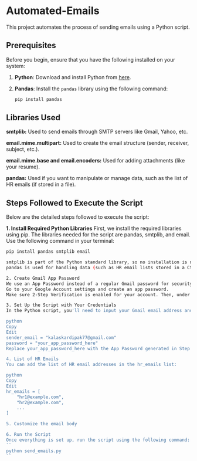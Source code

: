 # Automated-Emails

This project automates the process of sending emails using a Python script.

## Prerequisites

Before you begin, ensure that you have the following installed on your system:

1. **Python**: 
   Download and install Python from [here](https://www.python.org/downloads/).

2. **Pandas**:
   Install the `pandas` library using the following command:
   ```bash
   pip install pandas


## Libraries Used

**smtplib:** Used to send emails through SMTP servers like Gmail, Yahoo, etc.

**email.mime.multipart:** Used to create the email structure (sender, receiver, subject, etc.).

**email.mime.base and email.encoders:** Used for adding attachments (like your resume).

**pandas:** Used if you want to manipulate or manage data, such as the list of HR emails (if stored in a file).

## Steps Followed to Execute the Script
Below are the detailed steps followed to execute the script:

**1. Install Required Python Libraries**
First, we install the required libraries using pip. The libraries needed for the script are pandas, smtplib, and email. Use the following command in your terminal:

``` bash 
pip install pandas smtplib email 

smtplib is part of the Python standard library, so no installation is needed for that.
pandas is used for handling data (such as HR email lists stored in a CSV file).

2. Create Gmail App Password
We use an App Password instead of a regular Gmail password for security purposes.
Go to your Google Account settings and create an app password.
Make sure 2-Step Verification is enabled for your account. Then, under the "Security" section, generate an app password specifically for the Python email automation script.

3. Set Up the Script with Your Credentials
In the Python script, you'll need to input your Gmail email address and the generated App Password:

python
Copy
Edit
sender_email = "kalaskardipak77@gmail.com"
password = "your_app_password_here"
Replace your_app_password_here with the App Password generated in Step 2.

4. List of HR Emails
You can add the list of HR email addresses in the hr_emails list:

python
Copy
Edit
hr_emails = [
    "hr1@example.com",
    "hr2@example.com",
    ...
]

5. Customize the email body

6. Run the Script
Once everything is set up, run the script using the following command:
``
python send_emails.py
``
